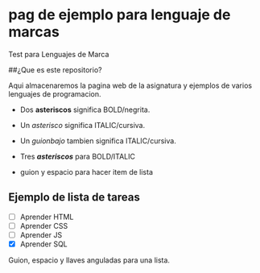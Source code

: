# pag de ejemplo para lenguaje de marcas

Test para Lenguajes de Marca

##¿Que es este repositorio?

Aqui almacenaremos la pagina web de la asignatura y ejemplos de varios lenguajes de programacion.

- Dos **asteriscos** significa BOLD/negrita.


- Un *asterisco* significa ITALIC/cursiva.


- Un _guionbajo_ tambien significa ITALIC/cursiva.


- Tres ***asteriscos*** para BOLD/ITALIC


- guion y espacio para hacer item de lista
 
 
 ## Ejemplo de lista de tareas
 
 - [ ] Aprender HTML
 - [ ] Aprender CSS
 - [ ] Aprender JS
 - [x] Aprender SQL
 
 Guion, espacio y llaves anguladas para una lista.